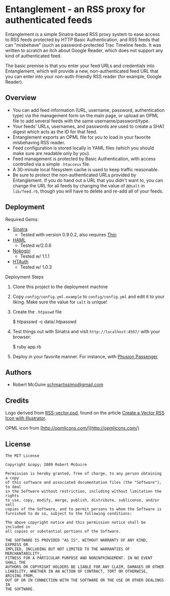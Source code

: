 Entanglement - an RSS proxy for authenticated feeds
===================================================

Entanglement is a simple Sinatra-based RSS proxy system to ease access to RSS 
feeds protected by HTTP Basic Authentication, and RSS feeds that can "misbehave"
(such as password-protected Trac Timeline feeds.  It was written to scratch an 
itch about Google Reader, which does not support any kind of authenticated feed.

The basic premise is that you enter your feed URLs and credentials into 
Entanglement, which will provide a new, non-authenticated feed URL that you can 
enter into your non-auth-friendly RSS reader (for example, Google Reader).

Overview
--------

* You can add feed information (URL, username, password, authentication type) 
  via the management form on the main page, or upload an OPML file to add 
  several feeds with the same username/password/type.
* Your feeds' URLs, usernames, and passwords are used to create a SHA1 digest 
  which acts as the ID for that feed.
* Entanglement exports an OPML file for you to load in your favorite 
  misbehaving RSS reader.
* Feed configuration is stored locally in YAML files (which you should make sure
  are readable only by you).
* Feed management is protected by Basic Authentication, with access controlled 
  via a simple `.htaccess` file.  
* A 30-minute local filesystem cache is used to keep traffic reasonable.
* Be sure to protect the non-authenticated URLs provided by Entanglement.  If 
  you do hand out a URL that you didn't want to, you can change the URL for all
  feeds by changing the value of `@@salt` in `lib/feed.rb`, though you will have
  to delete and re-add all of your feeds.

Deployment
----------

Required Gems:

* [Sinatra](http://github.com/bmizerany/sinatra/tree/master)
  * Tested with version 0.9.0.2, also requires [Thin](http://github.com/macournoyer/thin/tree/master)
* [HAML](http://github.com/nex3/haml/tree/master)
  * Tested w/2.0.6
* [Nokogiri](http://github.com/tenderlove/nokogiri/tree/master)
  * Tested w/ 1.1.1
* [HTAuth](http://github.com/copiousfreetime/htauth/tree/master)
  * Tested w/ 1.0.3

Deployment Steps

1. Clone this project to the deployment machine
2. Copy `config/config.yml.example` to `config/config.yml` and edit it to your
   liking.  Make sure the value for `salt` is unique!
3. Create the `.htpaswd` file

    $ htpasswd -c data/.htpasswd <username>

4. Test things out with Sinatra and visit `http://localhost:4567/` with your 
   browser:

    $ ruby app.rb

5. Deploy in your favorite manner.  For instance, with [Phusion Passenger](http://www.modrails.com/documentation/Users%20guide.html#_deploying_a_rack_based_ruby_application)

Authors
-------

* Robert McGuire <schmartissimo@gmail.com>

Credits
-------

Logo derived from
[RSS-vector.psd](http://www.readydone.com/files/RSS-vector.psd), 
found on the article 
[Create a Vector RSS Icon with Illustrator](http://www.blog.spoongraphics.co.uk/tutorials/create-a-vector-rss-icon-with-illustrator).

OPML icon from [http://opmlicons.com/](http://opmlicons.com/)

License
-------

    The MIT License

    Copyright &copy; 2009 Robert McGuire

    Permission is hereby granted, free of charge, to any person obtaining a copy
    of this software and associated documentation files (the "Software"), to deal
    in the Software without restriction, including without limitation the rights
    to use, copy, modify, merge, publish, distribute, sublicense, and/or sell
    copies of the Software, and to permit persons to whom the Software is
    furnished to do so, subject to the following conditions:

    The above copyright notice and this permission notice shall be included in
    all copies or substantial portions of the Software.

    THE SOFTWARE IS PROVIDED "AS IS", WITHOUT WARRANTY OF ANY KIND, EXPRESS OR
    IMPLIED, INCLUDING BUT NOT LIMITED TO THE WARRANTIES OF MERCHANTABILITY,
    FITNESS FOR A PARTICULAR PURPOSE AND NONINFRINGEMENT. IN NO EVENT SHALL THE
    AUTHORS OR COPYRIGHT HOLDERS BE LIABLE FOR ANY CLAIM, DAMAGES OR OTHER
    LIABILITY, WHETHER IN AN ACTION OF CONTRACT, TORT OR OTHERWISE, ARISING FROM,
    OUT OF OR IN CONNECTION WITH THE SOFTWARE OR THE USE OR OTHER DEALINGS IN
    THE SOFTWARE.

